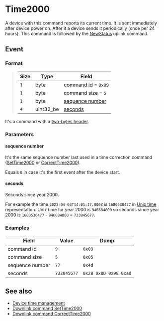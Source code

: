 # Time2000

A device with this command reports its current time.
It is sent immediately after device power on.
After it a device sends it periodically (once per 24 hours).
This command is followed by the [NewStatus](./NewStatus.md#response) uplink command.


## Event

### Format

>  Size | Type      | Field
> ------|-----------|-------
>  `1`  | byte      | command id = `0x09`
>  `1`  | byte      | command size = `5`
>  `1`  | byte      | [sequence number](#sequence-number)
>  `4`  | uint32_be | [seconds](#seconds)

It's a command with a [two-bytes header](../../message.md#command-with-a-two-bytes-header).

### Parameters

#### **sequence number**

It's the same sequence number last used in a time correction command ([SetTime2000](../SetTime2000.md) or [CorrectTime2000](../CorrectTime2000.md)).

Equals `0` in case it's the first event after the device start.

#### **seconds**

Seconds since year 2000.

For example the time `2023-04-03T14:01:17.000Z` is `1680530477` in [Unix time](https://en.wikipedia.org/wiki/Unix_time) representation.
Unix time for year 2000 is `946684800` so seconds since year 2000 is `1680530477` - `946684800` = `733845677`.

### Examples

 Field           | Value       | Dump
-----------------|-------------|------
 command id      | `9`         | `0x09`
 command size    | `5`         | `0x05`
 sequence number | `77`        | `0x4d`
 seconds         | `733845677` | `0x2B 0xBD 0x98 0xad`


## See also

* [Device time management](../../basics.md#device-time-management)
* [Downlink command SetTime2000](../SetTime2000.md)
* [Downlink command CorrectTime2000](../CorrectTime2000.md)
